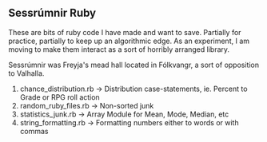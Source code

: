 ## Sessrúmnir Ruby

These are bits of ruby code I have made and want to save. Partially for practice, partially to keep up an algorithmic edge. As an experiment, I am moving to make them interact as a sort of horribly arranged library.

Sessrúmnir was Freyja's mead hall located in Fólkvangr, a sort of opposition to Valhalla.

1. chance_distribution.rb -> Distribution case-statements, ie. Percent to Grade or RPG roll action
1. random_ruby_files.rb -> Non-sorted junk
1. statistics_junk.rb -> Array Module for Mean, Mode, Median, etc
1. string_formatting.rb -> Formatting numbers either to words or with commas

